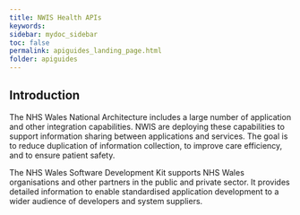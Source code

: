 ```yaml
---
title: NWIS Health APIs
keywords: 
sidebar: mydoc_sidebar
toc: false
permalink: apiguides_landing_page.html
folder: apiguides
---
```


<h2> Introduction </h2>

<p> The NHS Wales National Architecture includes a large number of application and other integration capabilities. NWIS are deploying these capabilities to support information sharing between applications and services. The goal is to reduce duplication of information collection, to improve care efficiency, and to ensure patient safety. </p>

<p> The NHS Wales Software Development Kit supports NHS Wales organisations and other partners in the public and private sector. It provides detailed information to enable standardised application development to a wider audience of developers and system suppliers. </p>

